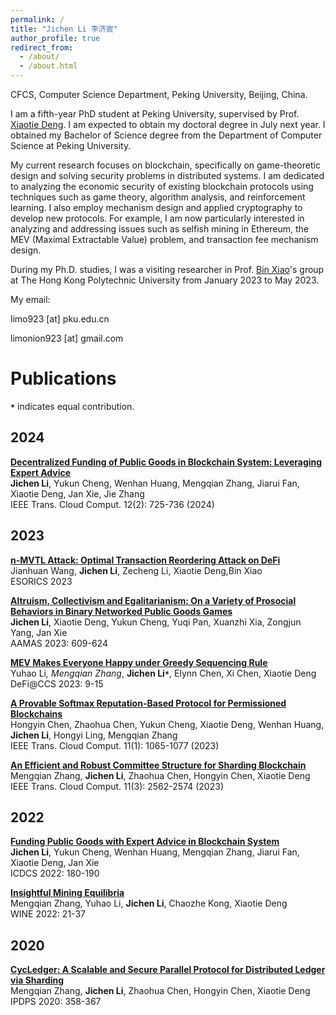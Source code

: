 ```yaml
---
permalink: /
title: "Jichen Li 李济宸"
author_profile: true
redirect_from: 
  - /about/
  - /about.html
---
```

CFCS, Computer Science Department, Peking University, Beijing, China.

I am a fifth-year PhD student at Peking University, supervised by Prof. [Xiaotie Deng](https://cfcs.pku.edu.cn/english/people/faculty/xiaotiedeng/index.htm). I am expected to obtain my doctoral degree in July next year. I obtained my Bachelor of Science degree from the Department of Computer Science at Peking University.

My current research focuses on blockchain, specifically on game-theoretic design and solving security problems in distributed systems. I am dedicated to analyzing the economic security of existing blockchain protocols using techniques such as game theory, algorithm analysis, and reinforcement learning. I also employ mechanism design and applied cryptography to develop new protocols. For example, I am now particularly interested in analyzing and addressing issues such as selfish mining in Ethereum, the MEV (Maximal Extractable Value) problem, and transaction fee mechanism design.

During my Ph.D. studies, I was a visiting researcher in Prof. [Bin Xiao](https://www4.comp.polyu.edu.hk/~csbxiao/)'s group at The Hong Kong Polytechnic University from January 2023 to May 2023.

My email: 

limo923 [at] pku.edu.cn

limonion923 [at] gmail.com


Publications
======
<strong><code>*</code></strong> indicates equal contribution.

2024
------
<strong>[Decentralized Funding of Public Goods in Blockchain System: Leveraging Expert Advice](https://ieeexplore.ieee.org/document/10510545)</strong> <br>
<strong>Jichen Li</strong>, Yukun Cheng, Wenhan Huang, Mengqian Zhang, Jiarui Fan, Xiaotie Deng, Jan Xie, Jie Zhang<br>
IEEE Trans. Cloud Comput. 12(2): 725-736 (2024)

2023
------
<strong>[n-MVTL Attack: Optimal Transaction Reordering Attack on DeFi](https://www4.comp.polyu.edu.hk/~csbxiao/paper/2023/ESORICS_2023_paper_8668.pdf)</strong> <br>
Jianhuan Wang, <strong>Jichen Li</strong>, Zecheng Li, Xiaotie Deng,Bin Xiao<br>
ESORICS 2023

<strong>[Altruism, Collectivism and Egalitarianism: On a Variety of Prosocial Behaviors in Binary Networked Public Goods Games](https://dl.acm.org/doi/abs/10.5555/3545946.3598691)</strong><br>
<strong>Jichen Li</strong>, Xiaotie Deng, Yukun Cheng, Yuqi Pan, Xuanzhi Xia, Zongjun Yang, Jan Xie<br>
AAMAS 2023: 609-624

<strong>[MEV Makes Everyone Happy under Greedy Sequencing Rule](https://arxiv.org/abs/2309.12640)</strong><br>
Yuhao Li<strong><code>*</code></strong>, Mengqian Zhang<strong><code>*</code></strong>, <strong>Jichen Li<code>*</code></strong>, Elynn Chen, Xi Chen, Xiaotie Deng<br>
DeFi@CCS 2023: 9-15

<strong>[A Provable Softmax Reputation-Based Protocol for Permissioned Blockchains](https://ieeexplore.ieee.org/document/9626619)</strong> <br>
Hongyin Chen, Zhaohua Chen, Yukun Cheng, Xiaotie Deng, Wenhan Huang, <strong>Jichen Li</strong>, Hongyi Ling, Mengqian Zhang<br>
IEEE Trans. Cloud Comput. 11(1): 1065-1077 (2023)

<strong>[An Efficient and Robust Committee Structure for Sharding Blockchain](https://arxiv.org/abs/2112.15322)</strong><br>
Mengqian Zhang, <strong>Jichen Li</strong>, Zhaohua Chen, Hongyin Chen, Xiaotie Deng<br>
IEEE Trans. Cloud Comput. 11(3): 2562-2574 (2023)

2022
------
<strong>[Funding Public Goods with Expert Advice in Blockchain System](https://ieeexplore.ieee.org/document/9912199)</strong><br>
<strong>Jichen Li</strong>, Yukun Cheng, Wenhan Huang, Mengqian Zhang, Jiarui Fan, Xiaotie Deng, Jan Xie<br>
ICDCS 2022: 180-190

<strong>[Insightful Mining Equilibria](https://arxiv.org/abs/2202.08466)</strong><br>
Mengqian Zhang, Yuhao Li, <strong>Jichen Li</strong>, Chaozhe Kong, Xiaotie Deng<br>
WINE 2022: 21-37

2020
------
<strong>[CycLedger: A Scalable and Secure Parallel Protocol for Distributed Ledger via Sharding](https://arxiv.org/pdf/2001.06778)</strong><br>
Mengqian Zhang, <strong>Jichen Li</strong>, Zhaohua Chen, Hongyin Chen, Xiaotie Deng<br>
IPDPS 2020: 358-367

